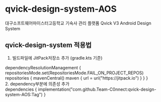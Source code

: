 # qvick-design-system-AOS
대구소프트웨어마이스터고등학교 기숙사 관리 플랫폼 Qvick V3 Android Design System

## qvick-design-system 적용법
1. 빌드파일에 JitPack저장소 추가 (gradle.kts 기준)
<aside>
dependencyResolutionManagement {
    repositoriesMode.set(RepositoriesMode.FAIL_ON_PROJECT_REPOS)
    repositories {
        mavenCentral()
        maven { url = uri("https://jitpack.io") }
    }
}
</aside>
2. dependency부분에 의존성 추가
<aside>
dependencies {
    implementation("com.github.Team-C0nnect:qvick-design-system-AOS:Tag")
}
</aside>
